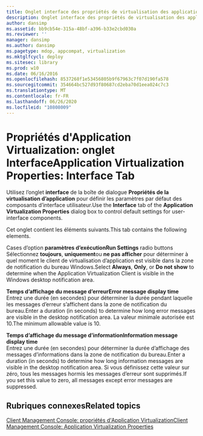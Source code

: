 ```yaml
---
title: Onglet interface des propriétés de virtualisation des applications
description: Onglet interface des propriétés de virtualisation des applications
author: dansimp
ms.assetid: bb9cb54e-315a-48bf-a396-b33e2cbd030a
ms.reviewer: ''
manager: dansimp
ms.author: dansimp
ms.pagetype: mdop, appcompat, virtualization
ms.mktglfcycl: deploy
ms.sitesec: library
ms.prod: w10
ms.date: 06/16/2016
ms.openlocfilehash: 8537268f1e53456805b9f67963c7f07d190fa578
ms.sourcegitcommit: 354664bc527d93f80687cd2eba70d1eea024c7c3
ms.translationtype: MT
ms.contentlocale: fr-FR
ms.lasthandoff: 06/26/2020
ms.locfileid: "10808009"
---
```

# <span data-ttu-id="be3b7-103">Propriétés d'Application Virtualization: onglet Interface</span><span class="sxs-lookup"><span data-stu-id="be3b7-103">Application Virtualization Properties: Interface Tab</span></span>


<span data-ttu-id="be3b7-104">Utilisez l’onglet **interface** de la boîte de dialogue **Propriétés de la virtualisation d’application** pour définir les paramètres par défaut des composants d’interface utilisateur.</span><span class="sxs-lookup"><span data-stu-id="be3b7-104">Use the **Interface** tab of the **Application Virtualization Properties** dialog box to control default settings for user-interface components.</span></span>

<span data-ttu-id="be3b7-105">Cet onglet contient les éléments suivants.</span><span class="sxs-lookup"><span data-stu-id="be3b7-105">This tab contains the following elements.</span></span>

<a href="" id="run-settings-radio-buttons"></a><span data-ttu-id="be3b7-106">Cases d’option **paramètres d’exécution**</span><span class="sxs-lookup"><span data-stu-id="be3b7-106">**Run Settings** radio buttons</span></span>  
<span data-ttu-id="be3b7-107">Sélectionnez **toujours**, **uniquement**ou **ne pas afficher** pour déterminer à quel moment le client de virtualisation d’application est visible dans la zone de notification du bureau Windows.</span><span class="sxs-lookup"><span data-stu-id="be3b7-107">Select **Always**, **Only**, or **Do not show** to determine when the Application Virtualization Client is visible in the Windows desktop notification area.</span></span>

<a href="" id="error-message-display-time"></a>**<span data-ttu-id="be3b7-108">Temps d’affichage du message d’erreur</span><span class="sxs-lookup"><span data-stu-id="be3b7-108">Error message display time</span></span>**  
<span data-ttu-id="be3b7-109">Entrez une durée (en secondes) pour déterminer la durée pendant laquelle les messages d’erreur s’affichent dans la zone de notification du bureau.</span><span class="sxs-lookup"><span data-stu-id="be3b7-109">Enter a duration (in seconds) to determine how long error messages are visible in the desktop notification area.</span></span> <span data-ttu-id="be3b7-110">La valeur minimale autorisée est 10.</span><span class="sxs-lookup"><span data-stu-id="be3b7-110">The minimum allowable value is 10.</span></span>

<a href="" id="information-message-display-time"></a>**<span data-ttu-id="be3b7-111">Temps d’affichage du message d’information</span><span class="sxs-lookup"><span data-stu-id="be3b7-111">Information message display time</span></span>**  
<span data-ttu-id="be3b7-112">Entrez une durée (en secondes) pour déterminer la durée d’affichage des messages d’informations dans la zone de notification du bureau.</span><span class="sxs-lookup"><span data-stu-id="be3b7-112">Enter a duration (in seconds) to determine how long information messages are visible in the desktop notification area.</span></span> <span data-ttu-id="be3b7-113">Si vous définissez cette valeur sur zéro, tous les messages hormis les messages d’erreur sont supprimés.</span><span class="sxs-lookup"><span data-stu-id="be3b7-113">If you set this value to zero, all messages except error messages are suppressed.</span></span>

## <span data-ttu-id="be3b7-114">Rubriques connexes</span><span class="sxs-lookup"><span data-stu-id="be3b7-114">Related topics</span></span>


[<span data-ttu-id="be3b7-115">Client Management Console: propriétés d'Application Virtualization</span><span class="sxs-lookup"><span data-stu-id="be3b7-115">Client Management Console: Application Virtualization Properties</span></span>](client-management-console-application-virtualization-properties.md)

 

 






